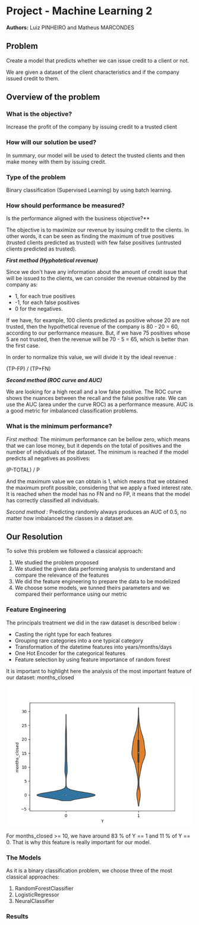 # Project - Machine Learning 2

**Authors:** Luiz PINHEIRO and Matheus MARCONDES

## Problem

Create a model that predicts whether we can issue credit to a client or not.

We are given a dataset of the client characteristics and if the company issued credit to them.

## Overview of the problem

### What is the objective?

Increase the profit of the company by issuing credit to a trusted client 

### How will our solution be used?

In summary, our model will be used to detect the trusted clients and 
then make money with them by issuing credit. 

### Type of the problem

Binary classification (Supervised Learning) by using batch learning. 

### How should performance be measured? 
Is the performance aligned with the business objective?**

The objective is to maximize our revenue by issuing credit to the clients. In other 
words, it can be seen as finding the maximum of true positives (trusted clients 
predicted as trusted) with few false positives (untrusted clients predicted as trusted).

***First method (Hyphotetical revenue)*** 

Since we don't have any information about the amount of credit issue that will be 
issued to the clients, we can consider the revenue obtained by the company as:

- 1, for each true positives
- -1, for each false positives
- 0 for the negatives.

If we have, for example, 100 clients predicted as positive whose 20 are not trusted, then
the hypothetical revenue of the company is 80 - 20 = 60, according to our performance 
measure. But, if we have 75 positives whose 5 are not trusted, then the revenue will be
70 - 5 = 65, which is better than the first case.

In order to normalize this value, we will divide it by the ideal revenue : 

(TP-FP) / (TP+FN)


***Second method (ROC curve and AUC)***

We are looking for a high recall and a low false positive. The ROC curve shows the nuances
between the recall and the false positive rate. We can use the AUC (area under the curve 
ROC) as a performance measure. AUC is a good metric for imbalanced classification problems.

### What is the minimum performance?

*First method:* The minimum performance can be bellow zero, which means that we can lose money, but it depends on the total of positives and the number of individuals of the dataset. The minimum is reached if the model predicts all negatives as positives:

(P-TOTAL) / P

And the maximum value we can obtain is 1, which means that we obtained the maximum profit possible, considering that we apply a fixed interest rate. It is reached when the model has no FN and no FP, it means that the model has correctly classified all individuals.

*Second method :* Predicting randomly always produces an AUC
of 0.5, no matter how imbalanced the classes in a dataset are.


## Our Resolution
To solve this problem we followed a classical approach: 

1) We studied the problem proposed
2) We studied the given data performing analysis to understand and compare the relevance of the features
3) We did the feature engineering to prepare the data to be modelized
4) We choose some models, we tunned theirs parameters and we compared their performance using our metric

### Feature Engineering

The principals treatment we did in the raw dataset is described below :

- Casting the right type for each features
- Grouping rare categories into a one typical category
- Transformation of the datetime features into years/months/days
- One Hot Encoder for the categorical features
- Feature selection by using feature importance of random forest

It is important to highlight here the analysis of the most important feature of our
dataset: months_closed

![](data_analysis/1_train_featEng/months_closed_violin.png)

For months_closed >= 10, we have around 83 % of Y == 1 and 11 % of Y == 0. That is why this feature 
is really important for our model.


### The Models

As it is a binary classification problem, we choose three of the most classical approaches:
1) RandomForestClassifier
2) LogisticRegressor
3) NeuralClassifier


### Results
